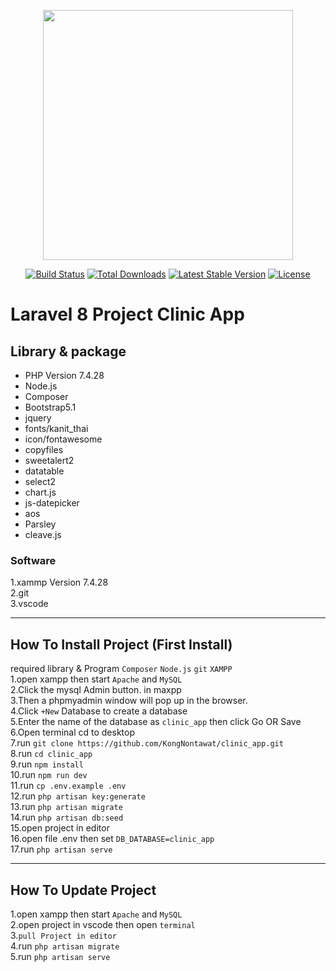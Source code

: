 <p align="center"><a href="https://laravel.com" target="_blank"><img src="https://raw.githubusercontent.com/laravel/art/master/logo-lockup/5%20SVG/2%20CMYK/1%20Full%20Color/laravel-logolockup-cmyk-red.svg" width="400"></a></p>

<p align="center">
<a href="https://travis-ci.org/laravel/framework"><img src="https://travis-ci.org/laravel/framework.svg" alt="Build Status"></a>
<a href="https://packagist.org/packages/laravel/framework"><img src="https://poser.pugx.org/laravel/framework/d/total.svg" alt="Total Downloads"></a>
<a href="https://packagist.org/packages/laravel/framework"><img src="https://poser.pugx.org/laravel/framework/v/stable.svg" alt="Latest Stable Version"></a>
<a href="https://packagist.org/packages/laravel/framework"><img src="https://poser.pugx.org/laravel/framework/license.svg" alt="License"></a>
</p>

# Laravel 8 Project Clinic App

## Library & package
 - PHP Version 7.4.28
 - Node.js
 - Composer
 - Bootstrap5.1
 - jquery
 - fonts/kanit_thai
 - icon/fontawesome
 - copyfiles
 - sweetalert2
 - datatable
 - select2
 - chart.js
 - js-datepicker
 - aos
 - Parsley
 - cleave.js

 ### Software
 1.xammp Version 7.4.28  
 2.git  
 3.vscode  

 ---
## How To Install Project (First Install)
required library & Program ``` Composer ```  ``` Node.js ``` ``` git ``` ``` XAMPP ```  
1.open xampp then start ``` Apache ``` and ``` MySQL ```  
2.Click the mysql Admin button. in maxpp  
3.Then a phpmyadmin window will pop up in the browser.  
4.Click ```+New``` Database to create a database  
5.Enter the name of the database as ``` clinic_app ``` then click Go OR Save  
6.Open terminal cd to desktop  
7.run ``` git clone https://github.com/KongNontawat/clinic_app.git ```  
8.run ``` cd clinic_app ```  
9.run ```npm install```  
10.run ```npm run dev```  
11.run ``` cp .env.example .env ```  
12.run ``` php artisan key:generate ```  
13.run ``` php artisan migrate ```  
14.run ``` php artisan db:seed ```  
15.open project in editor  
16.open file .env then set ``` DB_DATABASE=clinic_app ```  
17.run ``` php artisan serve ```

---
## How To Update Project
1.open xampp then start ``` Apache ``` and ``` MySQL ```  
2.open project in vscode then open ```terminal```  
3.```pull Project in editor```  
4.run ```php artisan migrate```  
5.run ```php artisan serve```  

